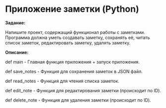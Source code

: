 # Приложение заметки (Python)

**Задание:**

Напишите проект, содержащий функционал работы с заметками. Программа должна уметь создавать заметку, сохранять её, читать список заметок, редактировать заметку, удалять заметку.



**Описание:**

def main - Главная функция приложения + запуск приложения.

def save_notes - Функция для сохранения заметок в JSON файл.

def read_notes - Функция для чтения списка заметок.

def edit_note - Функция для редактирования заметки (происходит по ID).

def delete_note - Функция для удаления заметки (происходит по ID).
